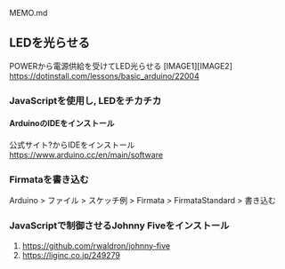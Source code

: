 MEMO.md

## LEDを光らせる
POWERから電源供給を受けてLED光らせる
[IMAGE1][IMAGE2]
https://dotinstall.com/lessons/basic_arduino/22004


### JavaScriptを使用し, LEDをチカチカ
#### ArduinoのIDEをインストール
公式サイト?からIDEをインストール
https://www.arduino.cc/en/main/software

### Firmataを書き込む
Arduino > ファイル > スケッチ例 > Firmata > FirmataStandard > 書き込む

### JavaScriptで制御させるJohnny Fiveをインストール

1. https://github.com/rwaldron/johnny-five
1. https://liginc.co.jp/249279
